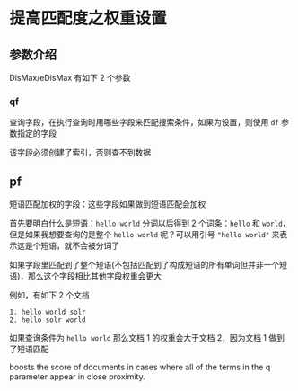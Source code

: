 # 提高匹配度之权重设置

## 参数介绍

DisMax/eDisMax 有如下 2 个参数

### qf

查询字段，在执行查询时用哪些字段来匹配搜索条件，如果为设置，则使用 `df` 参数指定的字段

该字段必须创建了索引，否则查不到数据

## pf

短语匹配加权的字段：这些字段如果做到短语匹配会加权

首先要明白什么是短语：```hello world``` 分词以后得到 2 个词条：```hello``` 和 ```world```，但是如果我想要查询的是整个 ```hello world``` 呢？可以用引号 ```"hello world"``` 来表示这是个短语，就不会被分词了

如果字段里匹配到了整个短语(不包括匹配到了构成短语的所有单词但并非一个短语)，那么这个字段相比其他字段权重会更大

例如，有如下 2 个文档

```
1. hello world solr
2. hello solr world
```

如果查询条件为 ```hello world``` 那么文档 1 的权重会大于文档 2，因为文档 1 做到了短语匹配

boosts the score of documents in cases where all of the terms in the q parameter
appear in close proximity.